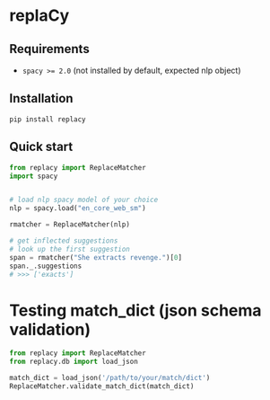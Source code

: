 # replaCy

## Requirements

- `spacy >= 2.0` (not installed by default, expected nlp object)

## Installation

`pip install replacy`

## Quick start

```python
from replacy import ReplaceMatcher
import spacy


# load nlp spacy model of your choice
nlp = spacy.load("en_core_web_sm")

rmatcher = ReplaceMatcher(nlp)

# get inflected suggestions
# look up the first suggestion
span = rmatcher("She extracts revenge.")[0]
span._.suggestions
# >>> ['exacts']
```

# Testing match_dict (json schema validation)

```python
from replacy import ReplaceMatcher
from replacy.db import load_json

match_dict = load_json('/path/to/your/match/dict')
ReplaceMatcher.validate_match_dict(match_dict)
```
